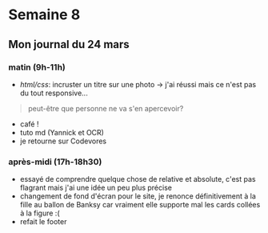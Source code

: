 # Semaine 8

## Mon journal du 24 mars
### matin (9h-11h)
- *html/css*: incruster un titre sur une photo -> j'ai réussi mais ce n'est pas du tout responsive...

> peut-être que personne ne va s'en apercevoir?

- café !
- tuto md (Yannick et OCR)
- je retourne sur Codevores

### après-midi (17h-18h30)

- essayé de comprendre quelque chose de relative et absolute, c'est pas flagrant mais j'ai une idée un peu plus précise
- changement de fond d'écran pour le site, je renonce définitivement à la fille au ballon de Banksy car vraiment elle supporte mal les cards collées à la figure :(
- refait le footer
